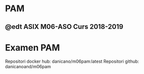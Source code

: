 # PAM
## @edt ASIX M06-ASO Curs 2018-2019
# Examen PAM

Repositori docker hub: danicano/m06pam:latest
Repositori github: danicanoand/m06pam
